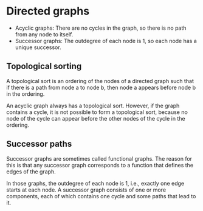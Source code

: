 # Directed graphs

+ Acyclic graphs: There are no cycles in the graph, so there is no path from any node to itself.
+ Successor graphs: The outdegree of each node is 1, so each node has a unique successor.

## Topological sorting

A topological sort is an ordering of the nodes of a directed graph such that if there is a path from node a to node b, then node a appears before node b in the ordering.

An acyclic graph always has a topological sort. However, if the graph contains a cycle, it is not possible to form a topological sort, because no node of the cycle can appear before the other nodes of the cycle in the ordering.

## Successor paths

Successor graphs are sometimes called functional graphs. The reason for this is that any successor graph corresponds to a function that defines the edges of the graph.

In those graphs, the outdegree of each node is 1, i.e., exactly one edge starts at each node. A successor graph consists of one or more components, each of which contains one cycle and some paths that lead to it.

